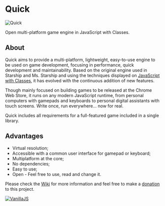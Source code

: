 Quick
=====
![Quick](http://diogoschneider.github.io/assets/quick.png)

Open multi-platform game engine in JavaScript with Classes.

## About
Quick aims to provide a multi-platform, lightweight, easy-to-use engine to be used on game development, focusing in performance, quick development and maintainability. Based on the original engine used in Starship and Ms. Starship and using the techniques displayed on [JavaScript with Classes](https://diogoschneider.github.io/assets/JSwC.pdf), it has evolved with the continuous addition of new features.

Though mainly focused on building games to be released at the Chrome Web Store, it runs on any modern JavaScript runtime, from personal computers with gamepads and keyboards to personal digital assistants with touch screens. Write once, run everywhere... now for real.

Quick includes all requirements for a full-featured game included in a single library.

## Advantages
  * Virtual resolution;
  * Accessible with a common user interface for gamepad or keyboard;
  * Multiplatform at the core;
  * No dependencies;
  * Easy to use;
  * Open - Feel free to use, read and change it.

Please check the [Wiki](https://github.com/diogoschneider/quick/wiki) for more information and feel free to make a [donation](https://www.paypal.com/cgi-bin/webscr?cmd=_donations&business=diogo%2eschneider%40me%2ecom&lc=US&item_name=Diogo%20Schneider&currency_code=USD&bn=PP%2dDonationsBF%3abtn_donateCC_LG%2egif%3aNonHosted) to this project.

[![VanillaJS](http://vanilla-js.com/assets/button.png)](http://vanilla-js.com)
